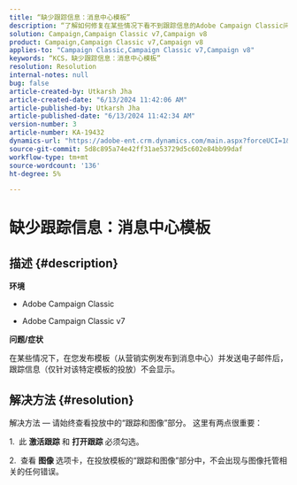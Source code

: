 ```yaml
---
title: “缺少跟踪信息：消息中心模板”
description: “了解如何修复在某些情况下看不到跟踪信息的Adobe Campaign Classic问题。”
solution: Campaign,Campaign Classic v7,Campaign v8
product: Campaign,Campaign Classic v7,Campaign v8
applies-to: "Campaign Classic,Campaign Classic v7,Campaign v8"
keywords: “KCS，缺少跟踪信息：消息中心模板”
resolution: Resolution
internal-notes: null
bug: false
article-created-by: Utkarsh Jha
article-created-date: "6/13/2024 11:42:06 AM"
article-published-by: Utkarsh Jha
article-published-date: "6/13/2024 11:42:34 AM"
version-number: 3
article-number: KA-19432
dynamics-url: "https://adobe-ent.crm.dynamics.com/main.aspx?forceUCI=1&pagetype=entityrecord&etn=knowledgearticle&id=825983f2-7929-ef11-840a-00224808decd"
source-git-commit: 5d8c895a74e42ff31ae53729d5c602e84bb99daf
workflow-type: tm+mt
source-wordcount: '136'
ht-degree: 5%

---
```


# 缺少跟踪信息：消息中心模板

## 描述 {#description}


<b>环境</b>

- Adobe Campaign Classic

- Adobe Campaign Classic v7

<b>问题/症状</b>

在某些情况下，在您发布模板（从营销实例发布到消息中心）并发送电子邮件后，跟踪信息（仅针对该特定模板的投放）不会显示。


## 解决方法 {#resolution}


解决方法 — 请始终查看投放中的“跟踪和图像”部分。 这里有两点很重要：

1.  此 <b>激活跟踪</b> 和 <b>打开跟踪</b> 必须勾选。

2.  查看 <b>图像</b> 选项卡，在投放模板的“跟踪和图像”部分中，不会出现与图像托管相关的任何错误。
